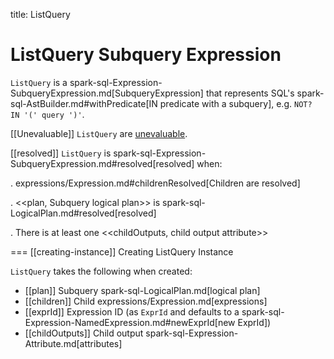 title: ListQuery

# ListQuery Subquery Expression

`ListQuery` is a spark-sql-Expression-SubqueryExpression.md[SubqueryExpression] that represents SQL's spark-sql-AstBuilder.md#withPredicate[IN predicate with a subquery], e.g. `NOT? IN '(' query ')'`.

[[Unevaluable]]
`ListQuery` are [unevaluable](Unevaluable.md).

[[resolved]]
`ListQuery` is spark-sql-Expression-SubqueryExpression.md#resolved[resolved] when:

. expressions/Expression.md#childrenResolved[Children are resolved]

. <<plan, Subquery logical plan>> is spark-sql-LogicalPlan.md#resolved[resolved]

. There is at least one <<childOutputs, child output attribute>>

=== [[creating-instance]] Creating ListQuery Instance

`ListQuery` takes the following when created:

* [[plan]] Subquery spark-sql-LogicalPlan.md[logical plan]
* [[children]] Child expressions/Expression.md[expressions]
* [[exprId]] Expression ID (as `ExprId` and defaults to a spark-sql-Expression-NamedExpression.md#newExprId[new ExprId])
* [[childOutputs]] Child output spark-sql-Expression-Attribute.md[attributes]
